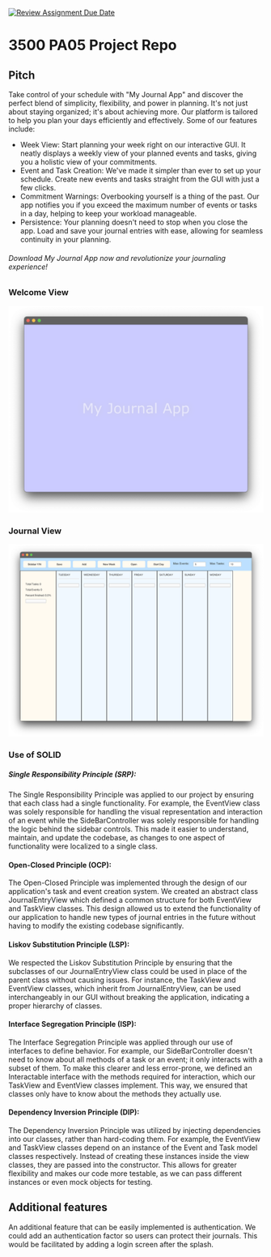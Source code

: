 [![Review Assignment Due Date](https://classroom.github.com/assets/deadline-readme-button-24ddc0f5d75046c5622901739e7c5dd533143b0c8e959d652212380cedb1ea36.svg)](https://classroom.github.com/a/x6ckGcN8)
# 3500 PA05 Project Repo

## Pitch
Take control of your schedule with "My Journal App" and discover the perfect blend of simplicity, flexibility, and power in planning. It's not just about staying organized; it's about achieving more.
Our platform is tailored to help you plan your days efficiently and effectively. Some of our features include: 
- Week View: Start planning your week right on our interactive GUI. It neatly displays a weekly view of your planned events and tasks, giving you a holistic view of your commitments.
- Event and Task Creation: We've made it simpler than ever to set up your schedule. Create new events and tasks straight from the GUI with just a few clicks.
- Commitment Warnings: Overbooking yourself is a thing of the past. Our app notifies you if you exceed the maximum number of events or tasks in a day, helping to keep your workload manageable.
- Persistence: Your planning doesn't need to stop when you close the app. Load and save your journal entries with ease, allowing for seamless continuity in your planning.

###### Download My Journal App now and revolutionize your journaling experience!

### Welcome View

![GUI](splash.png)

### Journal View 

![GUI](journalview.png)


### Use of SOLID

##### Single Responsibility Principle (SRP): 
The Single Responsibility Principle was applied to our project by ensuring that each class had a single functionality.
For example, the EventView class was solely responsible for handling the visual representation and interaction of an event
while the SideBarController was solely responsible for handling the logic behind the sidebar controls.
This made it easier to understand, maintain, and update the codebase, as changes to one aspect of functionality were localized to a single class.

#### Open-Closed Principle (OCP): 
The Open-Closed Principle was implemented through the design of our application's task and event creation system. 
We created an abstract class JournalEntryView which defined a common structure for both EventView and TaskView classes. 
This design allowed us to extend the functionality of our application to handle new types of journal entries in the future without having to modify the existing codebase significantly.

#### Liskov Substitution Principle (LSP): 
We respected the Liskov Substitution Principle by ensuring that the subclasses of our JournalEntryView class could be used in place of the parent class without causing issues. 
For instance, the TaskView and EventView classes, which inherit from JournalEntryView, can be used interchangeably in our GUI without breaking the application, indicating a proper hierarchy of classes.

#### Interface Segregation Principle (ISP): 
The Interface Segregation Principle was applied through our use of interfaces to define behavior. For example, our SideBarController doesn't need to know about all methods of a task or an event; it only interacts with a subset of them. 
To make this clearer and less error-prone, we defined an Interactable interface with the methods required for interaction, which our TaskView and EventView classes implement. This way, we ensured that classes only have to know about the methods they actually use.

#### Dependency Inversion Principle (DIP): 
The Dependency Inversion Principle was utilized by injecting dependencies into our classes, rather than hard-coding them. 
For example, the EventView and TaskView classes depend on an instance of the Event and Task model classes respectively. 
Instead of creating these instances inside the view classes, they are passed into the constructor. 
This allows for greater flexibility and makes our code more testable, as we can pass different instances or even mock objects for testing.

## Additional features 
An additional feature that can be easily implemented is authentication. 
We could add an authentication factor so users can protect their journals. 
This would be facilitated by adding a login screen after the splash. 

